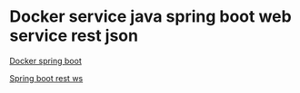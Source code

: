 # Docker service java spring boot web service rest json 

[Docker spring boot](https://medium.com/@saygiligozde/using-docker-compose-with-spring-boot-and-postgresql-235031106f9f) 

[Spring boot rest ws](https://spring.io/guides/tutorials/rest)
